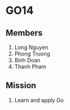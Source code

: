 # GO14

## Members
1. Long Nguyen
2. Phong Truong
3. Binh Doan
4. Thanh Pham

## Mission
1. Learn and apply Go